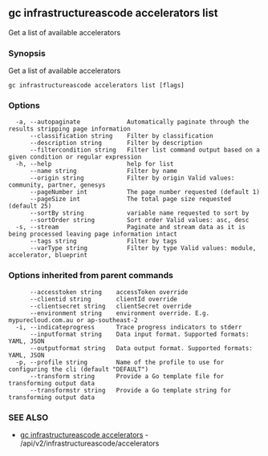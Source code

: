 ## gc infrastructureascode accelerators list

Get a list of available accelerators

### Synopsis

Get a list of available accelerators

```
gc infrastructureascode accelerators list [flags]
```

### Options

```
  -a, --autopaginate             Automatically paginate through the results stripping page information
      --classification string    Filter by classification
      --description string       Filter by description
      --filtercondition string   Filter list command output based on a given condition or regular expression
  -h, --help                     help for list
      --name string              Filter by name
      --origin string            Filter by origin Valid values: community, partner, genesys
      --pageNumber int           The page number requested (default 1)
      --pageSize int             The total page size requested (default 25)
      --sortBy string            variable name requested to sort by
      --sortOrder string         Sort order Valid values: asc, desc
  -s, --stream                   Paginate and stream data as it is being processed leaving page information intact
      --tags string              Filter by tags
      --varType string           Filter by type Valid values: module, accelerator, blueprint
```

### Options inherited from parent commands

```
      --accesstoken string    accessToken override
      --clientid string       clientId override
      --clientsecret string   clientSecret override
      --environment string    environment override. E.g. mypurecloud.com.au or ap-southeast-2
  -i, --indicateprogress      Trace progress indicators to stderr
      --inputformat string    Data input format. Supported formats: YAML, JSON
      --outputformat string   Data output format. Supported formats: YAML, JSON
  -p, --profile string        Name of the profile to use for configuring the cli (default "DEFAULT")
      --transform string      Provide a Go template file for transforming output data
      --transformstr string   Provide a Go template string for transforming output data
```

### SEE ALSO

* [gc infrastructureascode accelerators](gc_infrastructureascode_accelerators.html)	 - /api/v2/infrastructureascode/accelerators


